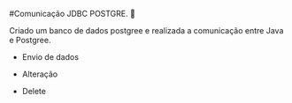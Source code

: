 #Comunicação JDBC POSTGRE. :elephant:

Criado um banco de dados postgree e realizada a comunicação entre Java e Postgree.

- Envio de dados 

- Alteração  

- Delete

  






